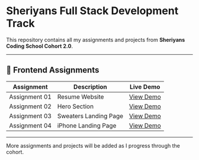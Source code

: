 # Sheriyans Full Stack Development Track

This repository contains all my assignments and projects from **Sheriyans Coding School Cohort 2.0**.

---

## 🚀 Frontend Assignments

| Assignment | Description | Live Demo |
|-------------|--------------|-----------|
| Assignment 01 | Resume Website | [View Demo](https://gc-mayankpun.github.io/sheriyans-fsd-track/Frontend/Assignment%2001/index.html) |
| Assignment 02 | Hero Section | [View Demo](https://gc-mayankpun.github.io/sheriyans-fsd-track/Frontend/Assignment%2002/index.html) |
| Assignment 03 | Sweaters Landing Page | [View Demo](https://gc-mayankpun.github.io/sheriyans-fsd-track/Frontend/Assignment%2003/index.html) |
| Assignment 04 | iPhone Landing Page | [View Demo](https://gc-mayankpun.github.io/sheriyans-fsd-track/Frontend/Assignment%2004/index.html) |

---

More assignments and projects will be added as I progress through the cohort.
